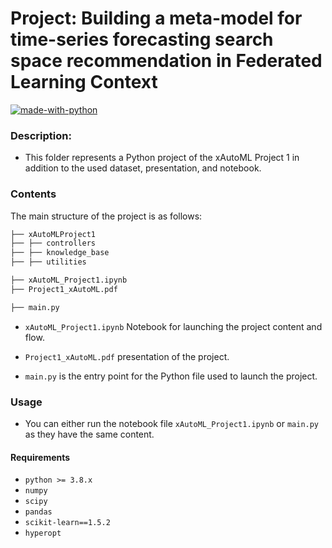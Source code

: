 # Project: Building a meta-model for time-series forecasting search space recommendation in Federated Learning Context
[![made-with-python](https://img.shields.io/badge/Made%20with-Python-1f425f.svg)](https://www.python.org/)


### Description:
- This folder represents a Python project of the xAutoML Project 1 in addition to the used dataset, presentation, and notebook.

### Contents
The main structure of the project is as follows:

```bash
├── xAutoMLProject1
├── ├── controllers
├── ├── knowledge_base
├── ├── utilities

├── xAutoML_Project1.ipynb
├── Project1_xAutoML.pdf

├── main.py
```

- `xAutoML_Project1.ipynb` Notebook for launching the project content and flow.
  
- `Project1_xAutoML.pdf` presentation of the project.

- `main.py` is the entry point for the Python file used to launch the project.

### Usage
- You can either run the notebook file `xAutoML_Project1.ipynb` or `main.py` as they have the same content.

#### Requirements
- `python >= 3.8.x`
- `numpy`
- `scipy`
- `pandas`
- `scikit-learn==1.5.2`
- `hyperopt`
